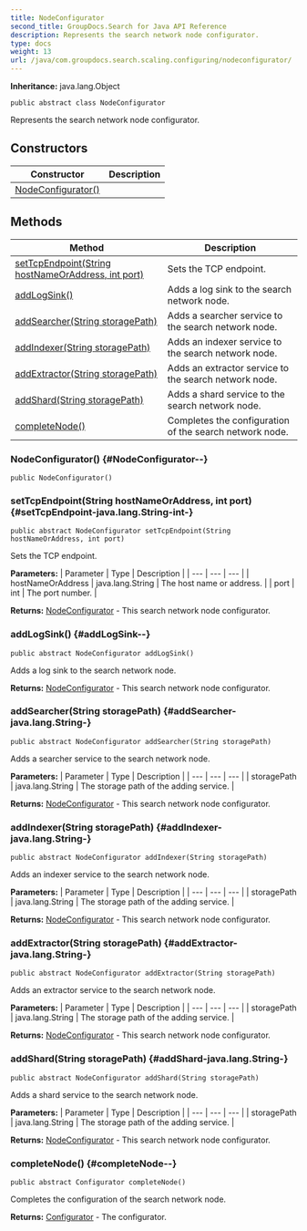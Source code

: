```yaml
---
title: NodeConfigurator
second_title: GroupDocs.Search for Java API Reference
description: Represents the search network node configurator.
type: docs
weight: 13
url: /java/com.groupdocs.search.scaling.configuring/nodeconfigurator/
---
```

**Inheritance:**
java.lang.Object
```
public abstract class NodeConfigurator
```

Represents the search network node configurator.
## Constructors

| Constructor | Description |
| --- | --- |
| [NodeConfigurator()](#NodeConfigurator--) |  |
## Methods

| Method | Description |
| --- | --- |
| [setTcpEndpoint(String hostNameOrAddress, int port)](#setTcpEndpoint-java.lang.String-int-) | Sets the TCP endpoint. |
| [addLogSink()](#addLogSink--) | Adds a log sink to the search network node. |
| [addSearcher(String storagePath)](#addSearcher-java.lang.String-) | Adds a searcher service to the search network node. |
| [addIndexer(String storagePath)](#addIndexer-java.lang.String-) | Adds an indexer service to the search network node. |
| [addExtractor(String storagePath)](#addExtractor-java.lang.String-) | Adds an extractor service to the search network node. |
| [addShard(String storagePath)](#addShard-java.lang.String-) | Adds a shard service to the search network node. |
| [completeNode()](#completeNode--) | Completes the configuration of the search network node. |
### NodeConfigurator() {#NodeConfigurator--}
```
public NodeConfigurator()
```


### setTcpEndpoint(String hostNameOrAddress, int port) {#setTcpEndpoint-java.lang.String-int-}
```
public abstract NodeConfigurator setTcpEndpoint(String hostNameOrAddress, int port)
```


Sets the TCP endpoint.

**Parameters:**
| Parameter | Type | Description |
| --- | --- | --- |
| hostNameOrAddress | java.lang.String | The host name or address. |
| port | int | The port number. |

**Returns:**
[NodeConfigurator](../../com.groupdocs.search.scaling.configuring/nodeconfigurator) - This search network node configurator.
### addLogSink() {#addLogSink--}
```
public abstract NodeConfigurator addLogSink()
```


Adds a log sink to the search network node.

**Returns:**
[NodeConfigurator](../../com.groupdocs.search.scaling.configuring/nodeconfigurator) - This search network node configurator.
### addSearcher(String storagePath) {#addSearcher-java.lang.String-}
```
public abstract NodeConfigurator addSearcher(String storagePath)
```


Adds a searcher service to the search network node.

**Parameters:**
| Parameter | Type | Description |
| --- | --- | --- |
| storagePath | java.lang.String | The storage path of the adding service. |

**Returns:**
[NodeConfigurator](../../com.groupdocs.search.scaling.configuring/nodeconfigurator) - This search network node configurator.
### addIndexer(String storagePath) {#addIndexer-java.lang.String-}
```
public abstract NodeConfigurator addIndexer(String storagePath)
```


Adds an indexer service to the search network node.

**Parameters:**
| Parameter | Type | Description |
| --- | --- | --- |
| storagePath | java.lang.String | The storage path of the adding service. |

**Returns:**
[NodeConfigurator](../../com.groupdocs.search.scaling.configuring/nodeconfigurator) - This search network node configurator.
### addExtractor(String storagePath) {#addExtractor-java.lang.String-}
```
public abstract NodeConfigurator addExtractor(String storagePath)
```


Adds an extractor service to the search network node.

**Parameters:**
| Parameter | Type | Description |
| --- | --- | --- |
| storagePath | java.lang.String | The storage path of the adding service. |

**Returns:**
[NodeConfigurator](../../com.groupdocs.search.scaling.configuring/nodeconfigurator) - This search network node configurator.
### addShard(String storagePath) {#addShard-java.lang.String-}
```
public abstract NodeConfigurator addShard(String storagePath)
```


Adds a shard service to the search network node.

**Parameters:**
| Parameter | Type | Description |
| --- | --- | --- |
| storagePath | java.lang.String | The storage path of the adding service. |

**Returns:**
[NodeConfigurator](../../com.groupdocs.search.scaling.configuring/nodeconfigurator) - This search network node configurator.
### completeNode() {#completeNode--}
```
public abstract Configurator completeNode()
```


Completes the configuration of the search network node.

**Returns:**
[Configurator](../../com.groupdocs.search.scaling.configuring/configurator) - The configurator.
